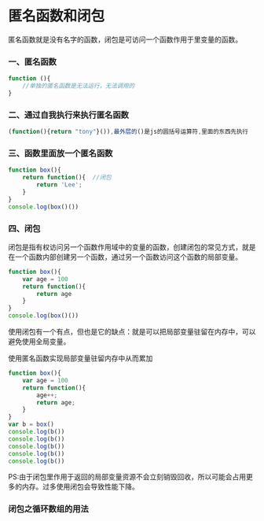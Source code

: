 # 匿名函数和闭包

匿名函数就是没有名字的函数，闭包是可访问一个函数作用于里变量的函数。

### 一、匿名函数

```js
function (){
    //单独的匿名函数是无法运行，无法调用的
}
```

### 二、通过自我执行来执行匿名函数

```js
(function(){return "tony"}()),最外层的()是js的圆括号运算符,里面的东西先执行
```

### 三、函数里面放一个匿名函数

```js
function box(){
    return function(){	//闭包
        return 'Lee';
    }
}
console.log(box()())
```

### 四、闭包

闭包是指有权访问另一个函数作用域中的变量的函数，创建闭包的常见方式，就是在一个函数内部创建另一个函数，通过另一个函数访问这个函数的局部变量。

```js
function box(){
    var age = 100
    return function(){
        return age
    }
}
console.log(box()())
```

使用闭包有一个有点，但也是它的缺点：就是可以把局部变量驻留在内存中，可以避免使用全局变量。

使用匿名函数实现局部变量驻留内存中从而累加

```js
function box(){
    var age = 100
    return function(){
        age++;
        return age;
    }
}
var b = box()
console.log(b())
console.log(b())
console.log(b())
console.log(b())
console.log(b())
```

PS:由于闭包里作用于返回的局部变量资源不会立刻销毁回收，所以可能会占用更多的内存。过多使用闭包会导致性能下降。

### 闭包之循环数组的用法
